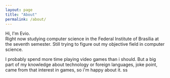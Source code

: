 ```yaml
---
layout: page
title: "About"
permalink: /about/
---
```


Hi, I'm Evio.  
Right now studying computer science in the Federal Institute of Brasília at the seventh semester.
Still trying to figure out my objective field in computer science.

I probably spend more time playing video games than i should. But a big part of my knowledge about technology or foreign languages, joke point, came from that interest in games, so i'm happy about it.
ss
